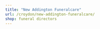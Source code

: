 ```yaml
---
title: "New Addington Funeralcare"
url: /croydon/new-addington-funeralcare/
shop: funeral directors
---
```

